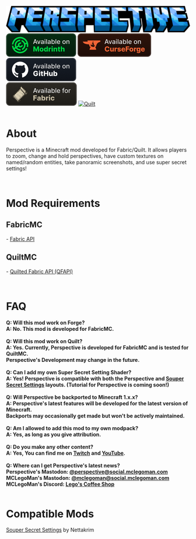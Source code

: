 <div id="content">
<div id="header">
<img src="https://raw.githubusercontent.com/MCLegoMan/Perspective/1.20.x/docs/img/logo/release.png" alt="Perspective">
<a href="https://modrinth.com/mod/mclegoman-perspective"><img src="https://raw.githubusercontent.com/intergrav/devins-badges/v3/assets/cozy/available/modrinth_64h.png" alt="Modrinth"></a>
<a href="https://www.curseforge.com/minecraft/mc-mods/perspective"><img src="https://raw.githubusercontent.com/intergrav/devins-badges/v3/assets/cozy/available/curseforge_64h.png" alt="Curseforge"></a>
<a href="https://github.com/MCLegoMan/perspective"><img src="https://raw.githubusercontent.com/intergrav/devins-badges/v3/assets/cozy/available/github_64h.png" alt="Github"></a>
<br>
<a href="https://fabricmc.net"><img src="https://raw.githubusercontent.com/intergrav/devins-badges/v3/assets/cozy/supported/fabric_64h.png" alt="Fabric"></a>
<a href="https://quiltmc.org"><img src="https://raw.githubusercontent.com/intergrav/devins-badges/v3/assets/cozy/supported/quilt_64h.png" alt="Quilt"></a>
</div>
<br>
<div id="description">
<h1>About</h1>
<p>Perspective is a Minecraft mod developed for Fabric/Quilt. It allows players to zoom, change and hold perspectives, have custom textures on named/random entities, take panoramic screenshots, and use super secret settings!</p>
</div>
<br><div id="requires">
<h1>Mod Requirements</h1>
<h2>FabricMC</h2>
<p> - <a href="https://modrinth.com/mod/fabric-api">Fabric API</a><br></p>
<h2>QuiltMC</h2>
<p> - <a href="https://modrinth.com/mod/qsl">Quilted Fabric API (QFAPI)</a><br></p>
</div>
<br>
<div id="faq">
<h1>FAQ</h1>
<b>
Q: Will this mod work on Forge?<br>
A: No. This mod is developed for FabricMC.<br>
<br>
Q: Will this mod work on Quilt?<br>
A: Yes. Currently, Perspective is developed for FabricMC and is tested for QuiltMC.<br>
Perspective's Development may change in the future.<br>
<br>
Q: Can I add my own Super Secret Setting Shader?<br>
A: Yes! Perspective is compatible with both the Perspective and <a href="https://github.com/Nettakrim/Souper-Secret-Settings/blob/main/ResourcepackGuide/ResourcepackGuide.md">Souper Secret Settings</a> layouts. (Tutorial for Perspective is coming soon!)<br>
<br>
Q: Will Perspective be backported to Minecraft 1.x.x?<br>
A: Perspective's latest features will be developed for the latest version of Minecraft.<br>
Backports may occasionally get made but won't be actively maintained.<br>
<br>
Q: Am I allowed to add this mod to my own modpack?<br>
A: Yes, as long as you give attribution.<br>
<br>
Q: Do you make any other content?<br>
A: Yes, You can find me on <a href="https://twitch.tv/mclegoman">Twitch</a> and <a href="https://youtube.com/@MCLegoMan">YouTube</a>.<br>
<br>
Q: Where can I get Perspective's latest news?<br>
Perspective's Mastodon: <a rel="me" href="https://social.mclegoman.com/@perspective">@perspective@social.mclegoman.com</a><br>
MCLegoMan's Mastodon: <a rel="me" href="https://social.mclegoman.com/@mclegoman">@mclegoman@social.mclegoman.com</a><br>
MCLegoMan's Discord: <a rel="me" href="https://discord.gg/vjbvjpFFPm">Lego's Coffee Shop</a><br>
</b>
</div>
<br>
<div id="compatible">
<h1>Compatible Mods</h1>
<p>
<a href="https://modrinth.com/mod/souper-secret-settings">Souper Secret Settings</a> by Nettakrim
</p>
</div>
</div>